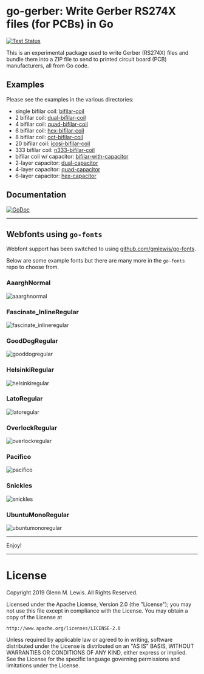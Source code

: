 # go-gerber: Write Gerber RS274X files (for PCBs) in Go

[![Test Status](https://github.com/gmlewis/go-gerber/workflows/tests/badge.svg)](https://github.com/gmlewis/go-gerber/actions?query=workflow%3Atests)

This is an experimental package used to write Gerber (RS274X) files
and bundle them into a ZIP file to send to printed circuit board (PCB)
manufacturers, all from Go code.

## Examples

Please see the examples in the various directories:

* single bifilar coil: [bifilar-coil](examples/bifilar-coil)
* 2 bifilar coil: [dual-bifilar-coil](examples/dual-bifilar-coil)
* 4 bifilar coil: [quad-bifilar-coil](examples/quad-bifilar-coil)
* 6 bifilar coil: [hex-bifilar-coil](examples/hex-bifilar-coil)
* 8 bifilar coil: [oct-bifilar-coil](examples/oct-bifilar-coil)
* 20 bifilar coil: [icosi-bifilar-coil](examples/icosi-bifilar-coil)
* 333 bifilar coil: [n333-bifilar-coil](examples/n333-bifilar-coil)
* bifilar coil w/ capacitor: [bifilar-with-capacitor](examples/bifilar-with-capacitor)
* 2-layer capacitor: [dual-capacitor](examples/dual-capacitor)
* 4-layer capacitor: [quad-capacitor](examples/quad-capacitor)
* 6-layer capacitor: [hex-capacitor](examples/hex-capacitor)

## Documentation
[![GoDoc](https://godoc.org/github.com/gmlewis/go-gerber/gerber?status.svg)](https://godoc.org/github.com/gmlewis/go-gerber/gerber)

----------------------------------------------------------------------

## Webfonts using `go-fonts`

Webfont support has been switched to using
[github.com/gmlewis/go-fonts](https://github.com/gmlewis/go-fonts).

Below are some example fonts but there are many more in the `go-fonts` repo
to choose from.

### AaarghNormal

![aaarghnormal](images/aaarghnormal.png)

### Fascinate_InlineRegular

![fascinate_inlineregular](images/fascinate_inlineregular.png)

### GoodDogRegular

![gooddogregular](images/gooddogregular.png)

### HelsinkiRegular

![helsinkiregular](images/helsinkiregular.png)

### LatoRegular

![latoregular](images/latoregular.png)

### OverlockRegular

![overlockregular](images/overlockregular.png)

### Pacifico

![pacifico](images/pacifico.png)

### Snickles

![snickles](images/snickles.png)

### UbuntuMonoRegular

![ubuntumonoregular](images/ubuntumonoregular.png)

----------------------------------------------------------------------

Enjoy!

----------------------------------------------------------------------

# License

Copyright 2019 Glenn M. Lewis. All Rights Reserved.

Licensed under the Apache License, Version 2.0 (the "License");
you may not use this file except in compliance with the License.
You may obtain a copy of the License at

    http://www.apache.org/licenses/LICENSE-2.0

Unless required by applicable law or agreed to in writing, software
distributed under the License is distributed on an "AS IS" BASIS,
WITHOUT WARRANTIES OR CONDITIONS OF ANY KIND, either express or implied.
See the License for the specific language governing permissions and
limitations under the License.
